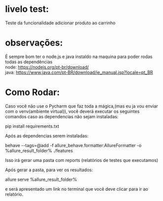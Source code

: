 # livelo test:
Teste da funcionalidade adicionar produto ao carrinho

# observações:
É sempre bom ter o node.js e java instaldo na maquina para poder rodas todas as dependências  
node:  https://nodejs.org/pt-br/download/   
java:  https://www.java.com/pt-BR/download/ie_manual.jsp?locale=pt_BR

# Como Rodar:

Caso você não use o Pycharm que faz toda a mágica,(mas eu ja vou enviar com o venv(ambiente virtual)),
você deverá executar os seguintes comandos caso as dependencias não sejam instaladas:

pip install requirements.txt

Após as dependencias serem instaladas:

behave --tags=@add -f allure_behave.formatter:AllureFormatter -o %allure_result_folder% ./features

Isso irá gerar uma pasta com reports (relatórios de testes que executamos)

Após gerar a pasta, para ver os resultados: 

allure serve %allure_result_folder%

e será apresentado um link no terminal que você deve clicar para ir ao relatório.


